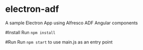 # electron-adf

A sample Electron App using Alfresco ADF Angular components

#Install
Run `npm install`

#Run
Run `npm start` to use main.js as an entry point
